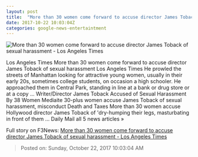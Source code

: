 ```yaml
---
layout: post
title:  "More than 30 women come forward to accuse director James Toback of sexual harassment - Los Angeles Times"
date: 2017-10-22 10:03:04Z
categories: google-news-entertaintment
---
```


![More than 30 women come forward to accuse director James Toback of sexual harassment - Los Angeles Times](http://www.trbimg.com/img-59ec722f/turbine/la-et-mn-james-toback-sexual-harassment-allegations-20171018)

Los Angeles Times More than 30 women come forward to accuse director James Toback of sexual harassment Los Angeles Times He prowled the streets of Manhattan looking for attractive young women, usually in their early 20s, sometimes college students, on occasion a high schooler. He approached them in Central Park, standing in line at a bank or drug store or at a copy ... Writer/Director James Toback Accused of Sexual Harassment By 38 Women Mediaite 30-plus women accuse James Toback of sexual harassment, misconduct Death and Taxes More than 30 women accuse Hollywood director James Toback of 'dry-humping their legs, masturbating in front of them ... Daily Mail all 5 news articles »


Full story on F3News: [More than 30 women come forward to accuse director James Toback of sexual harassment - Los Angeles Times](http://www.f3nws.com/n/JaaAW)

> Posted on: Sunday, October 22, 2017 10:03:04 AM
